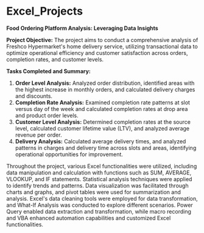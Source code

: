 # Excel_Projects
**Food Ordering Platform Analysis: Leveraging Data Insights**

**Project Objective:**
The project aims to conduct a comprehensive analysis of Freshco Hypermarket's home delivery service, utilizing transactional data to optimize operational efficiency and customer satisfaction across orders, completion rates, and customer levels.

**Tasks Completed and Summary:**
1. **Order Level Analysis:** Analyzed order distribution, identified areas with the highest increase in monthly orders, and calculated delivery charges and discounts.
2. **Completion Rate Analysis:** Examined completion rate patterns at slot versus day of the week and calculated completion rates at drop area and product order levels.
3. **Customer Level Analysis:** Determined completion rates at the source level, calculated customer lifetime value (LTV), and analyzed average revenue per order.
4. **Delivery Analysis:** Calculated average delivery times, and analyzed patterns in charges and delivery time across slots and areas, identifying operational opportunities for improvement.

Throughout the project, various Excel functionalities were utilized, including data manipulation and calculation with functions such as SUM, AVERAGE, VLOOKUP, and IF statements. Statistical analysis techniques were applied to identify trends and patterns. Data visualization was facilitated through charts and graphs, and pivot tables were used for summarization and analysis. Excel's data cleaning tools were employed for data transformation, and What-If Analysis was conducted to explore different scenarios. Power Query enabled data extraction and transformation, while macro recording and VBA enhanced automation capabilities and customized Excel functionalities.
